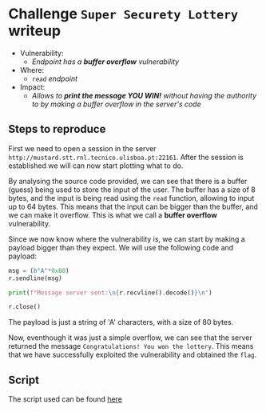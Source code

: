 # Challenge `Super Securety Lottery` writeup

- Vulnerability:
  - _Endpoint has a **buffer overflow** vulnerability_
- Where:
  - _`read` endpoint_
- Impact:
  - _Allows to **print the message YOU WIN!** without having the authority to by making a buffer overflow in the server's code_

## Steps to reproduce

First we need to open a session in the server `http://mustard.stt.rnl.tecnico.ulisboa.pt:22161`. After the session is established we will can now start plotting what to do.

By analysing the source code provided, we can see that there is a buffer (guess) being used to store the input of the user. The buffer has a size of 8 bytes, and the input is being read using the `read` function, allowing to input up to 64 bytes. This means that the input can be bigger than the buffer, and we can make it overflow. This is what we call a **buffer overflow** vulnerability.

Since we now know where the vulnerability is, we can start by making a payload bigger than they expect. We will use the following code and payload:

```python
msg = (b"A"*0x80)
r.sendline(msg)

print(f"Message server sent:\n{r.recvline().decode()}\n")

r.close()
```

The payload is just a string of 'A' characters, with a size of 80 bytes.

Now, eventhough it was just a simple overflow, we can see that the server returned the message `Congratulations! You won the lottery`. This means that we have successfully exploited the vulnerability and obtained the `flag`.


## Script

The script used can be found [here](super_sercure_lottery_poc.py)